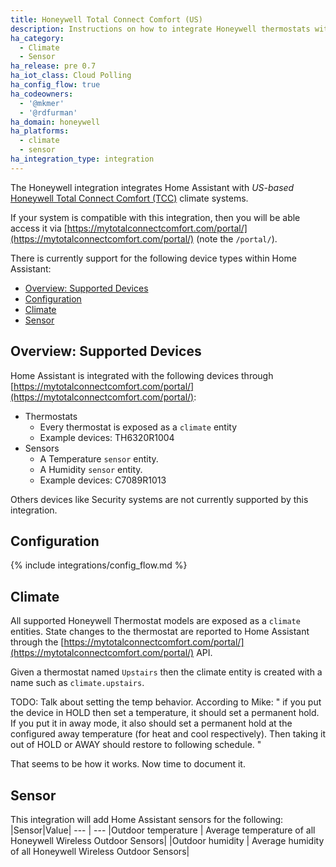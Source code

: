 ```yaml
---
title: Honeywell Total Connect Comfort (US)
description: Instructions on how to integrate Honeywell thermostats within Home Assistant.
ha_category:
  - Climate
  - Sensor
ha_release: pre 0.7
ha_iot_class: Cloud Polling
ha_config_flow: true
ha_codeowners:
  - '@mkmer'
  - '@rdfurman'
ha_domain: honeywell
ha_platforms:
  - climate
  - sensor
ha_integration_type: integration
---
```


The Honeywell integration integrates Home Assistant with _US-based_ [Honeywell Total Connect Comfort (TCC)](https://mytotalconnectcomfort.com/portal/) climate systems.

If your system is compatible with this integration, then you will be able access it via [https://mytotalconnectcomfort.com/portal/](https://mytotalconnectcomfort.com/portal/) (note the `/portal/`).

There is currently support for the following device types within Home Assistant:

- [Overview: Supported Devices](#overview-supported-devices)
- [Configuration](#configuration)
- [Climate](#climate)
- [Sensor](#sensor)

## Overview: Supported Devices

Home Assistant is integrated with the following devices through [https://mytotalconnectcomfort.com/portal/](https://mytotalconnectcomfort.com/portal/):

- Thermostats
  - Every thermostat is exposed as a `climate` entity
  - Example devices: TH6320R1004
- Sensors
  - A Temperature `sensor` entity.
  - A Humidity `sensor` entity.
  - Example devices: C7089R1013

Others devices like Security systems are not currently supported by this integration.

## Configuration

{% include integrations/config_flow.md %}

## Climate

All supported Honeywell Thermostat models are exposed as a `climate` entities. State changes to the thermostat are reported to Home Assistant through the [https://mytotalconnectcomfort.com/portal/](https://mytotalconnectcomfort.com/portal/) API.

Given a thermostat named `Upstairs` then the climate entity is created with a name such as `climate.upstairs`.

TODO: Talk about setting the temp behavior. According to Mike:
"
if you put the device in HOLD then set a temperature, it should set a permanent hold.  If you put it in away mode, it also should set a permanent hold at the configured away temperature (for heat and cool respectively).  Then taking it out of HOLD or AWAY should restore to following schedule.
"

That seems to be how it works. Now time to document it.

## Sensor

This integration will add Home Assistant sensors for the following:
|Sensor|Value|
--- | ---
|Outdoor temperature | Average temperature of all Honeywell Wireless Outdoor Sensors|
|Outdoor humidity | Average humidity of all Honeywell Wireless Outdoor Sensors|